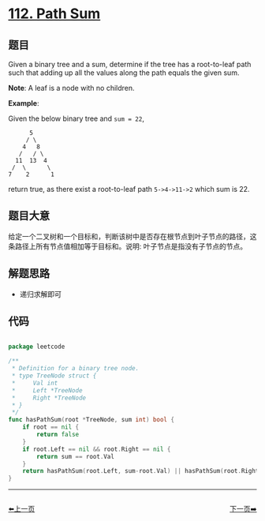 # [112. Path Sum](https://leetcode.com/problems/path-sum/)


## 题目

Given a binary tree and a sum, determine if the tree has a root-to-leaf path such that adding up all the values along the path equals the given sum.

**Note**: A leaf is a node with no children.

**Example**:

Given the below binary tree and `sum = 22`,

          5
         / \
        4   8
       /   / \
      11  13  4
     /  \      \
    7    2      1

return true, as there exist a root-to-leaf path `5->4->11->2` which sum is 22.

## 题目大意

给定一个二叉树和一个目标和，判断该树中是否存在根节点到叶子节点的路径，这条路径上所有节点值相加等于目标和。说明: 叶子节点是指没有子节点的节点。


## 解题思路

- 递归求解即可



## 代码

```go

package leetcode

/**
 * Definition for a binary tree node.
 * type TreeNode struct {
 *     Val int
 *     Left *TreeNode
 *     Right *TreeNode
 * }
 */
func hasPathSum(root *TreeNode, sum int) bool {
	if root == nil {
		return false
	}
	if root.Left == nil && root.Right == nil {
		return sum == root.Val
	}
	return hasPathSum(root.Left, sum-root.Val) || hasPathSum(root.Right, sum-root.Val)
}

```


----------------------------------------------
<div style="display: flex;justify-content: space-between;align-items: center;">
<p><a href="https://books.halfrost.com/leetcode/ChapterFour/0100~0199/0111.Minimum-Depth-of-Binary-Tree/">⬅️上一页</a></p>
<p><a href="https://books.halfrost.com/leetcode/ChapterFour/0100~0199/0113.Path-Sum-II/">下一页➡️</a></p>
</div>
